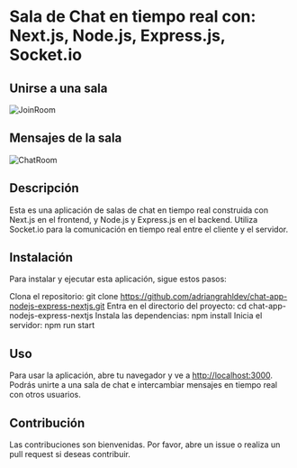 # Sala de Chat en tiempo real con: Next.js, Node.js, Express.js, Socket.io

## Unirse a una sala

![JoinRoom](https://lh3.google.com/u/0/d/1o_dFk_fs7bbde4PR9_ycehO-i94ztFDh=w1912-h957-iv1)

## Mensajes de la sala

![ChatRoom](https://lh3.google.com/u/0/d/1VWHgWr89_zSX0vyaagXJyQXTsJiH7t1V=w1912-h957-iv1)

## Descripción

Esta es una aplicación de salas de chat  en tiempo real construida con Next.js en el frontend, y Node.js y Express.js en el backend. Utiliza Socket.io para la comunicación en tiempo real entre el cliente y el servidor.

## Instalación

Para instalar y ejecutar esta aplicación, sigue estos pasos:

Clona el repositorio: git clone <https://github.com/adriangrahldev/chat-app-nodejs-express-nextjs.git>
Entra en el directorio del proyecto: cd chat-app-nodejs-express-nextjs
Instala las dependencias: npm install
Inicia el servidor: npm run start

## Uso

Para usar la aplicación, abre tu navegador y ve a <http://localhost:3000>. Podrás unirte a una sala de chat e intercambiar mensajes en tiempo real con otros usuarios.

## Contribución

Las contribuciones son bienvenidas. Por favor, abre un issue o realiza un pull request si deseas contribuir.
